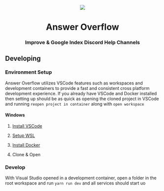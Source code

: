 <p align='center'>
        <a href='https://answeroverflow.com/'>
        <img src="https://www.answeroverflow.com/content/branding/AnswerOverflowLOGO.png">
    </a>
</p>

<div align="center">
  <h1>Answer Overflow</h1>
  <h3>Improve & Google Index Discord Help Channels</h3>  
</div>

## Developing

### Environment Setup

Answer Overflow utilizes VSCode features such as workspaces and development containers to provide a fast and consistent cross platform development experience. If you already have VSCode and Docker installed then setting up should be as quick as opening the cloned project in VSCode and running `reopen project in container` along with `open workspace`

#### Windows

1. [Install VSCode](https://code.visualstudio.com/)

2. [Setup WSL](https://www.youtube.com/watch?v=r7ltoASUiX4)

3. [Install Docker](https://www.docker.com/)

4. Clone & Open 

### Develop

With Visual Studio opened in a development container, open a folder in the root workspace and run `yarn run dev` and all services should start uo